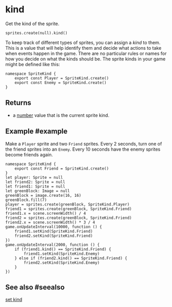 # kind

Get the kind of the sprite.

```sig
sprites.create(null).kind()
```

To keep track of different types of sprites, you can assign a _kind_ to them. This is a value that will help identify them and decide what actions to take when events happen in the game. There are no particular rules or names for how you decide on what the kinds should be. The sprite kinds in your game might be defined like this:

```typescript-ignore
namespace SpriteKind {
    export const Player = SpriteKind.create()
    export const Enemy = SpriteKind.create()
}
```

## Returns

* a [number](/types/number) value that is the current sprite kind.

## Example #example

Make a ``Player`` sprite and two ``Friend`` sprites. Every 2 seconds, turn one of the friend sprites into an ``Enemy``. Every 10 seconds have the enemy sprites become friends again.

```blocks
namespace SpriteKind {
    export const Friend = SpriteKind.create()
}
let player: Sprite = null
let friend2: Sprite = null
let friend1: Sprite = null
let greenBlock: Image = null
greenBlock = image.create(16, 16)
greenBlock.fill(7)
player = sprites.create(greenBlock, SpriteKind.Player)
friend1 = sprites.create(greenBlock, SpriteKind.Friend)
friend1.x = scene.screenWidth() / 4
friend2 = sprites.create(greenBlock, SpriteKind.Friend)
friend2.x = scene.screenWidth() * 3 / 4
game.onUpdateInterval(10000, function () {
    friend1.setKind(SpriteKind.Friend)
    friend2.setKind(SpriteKind.Friend)
})
game.onUpdateInterval(2000, function () {
    if (friend1.kind() == SpriteKind.Friend) {
        friend1.setKind(SpriteKind.Enemy)
    } else if (friend2.kind() == SpriteKind.Friend) {
        friend2.setKind(SpriteKind.Enemy)
    }
})
```

## See also #seealso

[set kind](/reference/sprites/sprite/set-kind)
